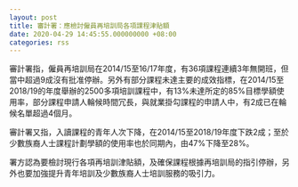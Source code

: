 ```yaml
---
layout: post
title: 審計署：應檢討僱員再培訓局各項課程津貼額
date: 2020-04-29 14:45:55.000000000 +08:00
categories: rss
---
```


審計署指，僱員再培訓局在2014/15至16/17年度，有36項課程連續3年無開班，但當中超過9成沒有批准停辦。另外有部分課程未達主要的成效指標，在2014/15至2018/19的年度舉辦的2500多項培訓課程中，有13%未達所定的85%目標學額使用率，部分課程申請人輪候時間冗長，與就業掛勾課程的申請人中，有2成已在輪候名單超過4個月。

審計署又指，入讀課程的青年人次下降，在2014/15至2018/19年度下跌2成；至於少數族裔人士課程計劃學額的使用率也於同期內，由47%下降至28%。

署方認為要檢討現行各項再培訓津貼額，及確保課程根據再培訓局的指引停辦，另外也要加強提升青年培訓及少數族裔人士培訓服務的吸引力。

